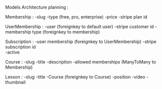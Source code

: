 Models Architecture planning : 



Membership : 
    -slug
    -type (free, pro, enterprise)
    -price
    -stripe plan id

UserMembership : 
    -user                       (foreignkey to default user)
    -stripe customer id
    -membership type            (foreignkey to membership)


Subscription : 
    -user membership            (foreignkey to UserMembership)
    -stripe subscription id     
    -active


Course : 
    -slug
    -title
    -description
    -allowed memberships           (ManyToMany to Membership)


Lesson : 
    -slug
    -title
    -Course                         (foreignkey to Course)
    -position
    -video
    -thumbnail 

